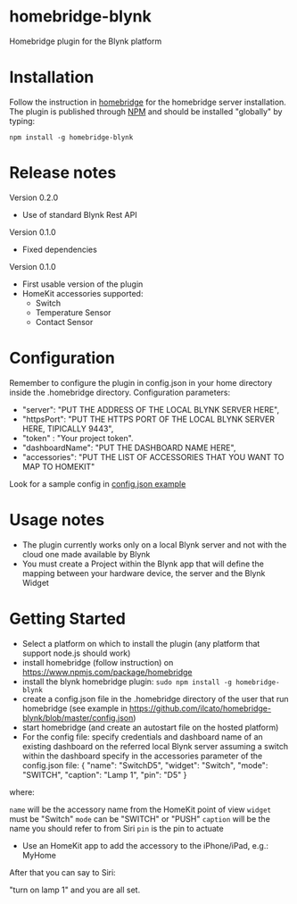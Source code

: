 # homebridge-blynk

Homebridge plugin for the Blynk platform

# Installation
Follow the instruction in [homebridge](https://www.npmjs.com/package/homebridge) for the homebridge server installation.
The plugin is published through [NPM](https://www.npmjs.com/package/homebridge-blynk) and should be installed "globally" by typing:

    npm install -g homebridge-blynk
    
# Release notes
Version 0.2.0
+ Use of standard Blynk Rest API

Version 0.1.0
+ Fixed dependencies

Version 0.1.0
+ First usable version of the plugin
+ HomeKit accessories supported:
	+ Switch
	+ Temperature Sensor
	+ Contact Sensor
	
# Configuration
Remember to configure the plugin in config.json in your home directory inside the .homebridge directory. Configuration parameters:
+ "server": "PUT THE ADDRESS OF THE LOCAL BLYNK SERVER HERE",
+ "httpsPort": "PUT THE HTTPS PORT OF THE LOCAL BLYNK SERVER HERE, TIPICALLY 9443",
+ "token" : "Your project token".
+ "dashboardName": "PUT THE DASHBOARD NAME HERE",
+ "accessories": "PUT THE LIST OF ACCESSORIES THAT YOU WANT TO MAP TO HOMEKIT"

Look for a sample config in [config.json example](https://github.com/ilcato/homebridge-blynk/blob/master/config.json)

# Usage notes
+ The plugin currently works only on a local Blynk server and not with the cloud one made available by Blynk
+ You must create a Project within the Blynk app that will define the mapping between your hardware device, the server and the Blynk Widget

# Getting Started
+ Select a platform on which to install the plugin (any platform that support node.js should work)
+ install homebridge (follow instruction) on https://www.npmjs.com/package/homebridge
+ install the blynk homebridge plugin: 
```sudo npm install -g homebridge-blynk```
+ create a config.json file in the .homebridge directory of the user that run homebridge (see example in https://github.com/ilcato/homebridge-blynk/blob/master/config.json)
+ start homebridge (and create an autostart file on the hosted platform)
+ For the config file:
specify credentials and dashboard name of an existing dashboard on the referred local Blynk server
assuming a switch within the dashboard specify in the accessories parameter of the config.json file:
{ "name": "SwitchD5", "widget": "Switch", "mode": "SWITCH", "caption": "Lamp 1", "pin": "D5" }

where:

`name` will be the accessory name from the HomeKit point of view
`widget` must be "Switch"
`mode` can be "SWITCH" or "PUSH"
`caption` will be the name you should refer to from Siri
`pin` is the pin to actuate
+ Use an HomeKit app to add the accessory to the iPhone/iPad, e.g.: MyHome

After that you can say to Siri:

"turn on lamp 1" and you are all set.

